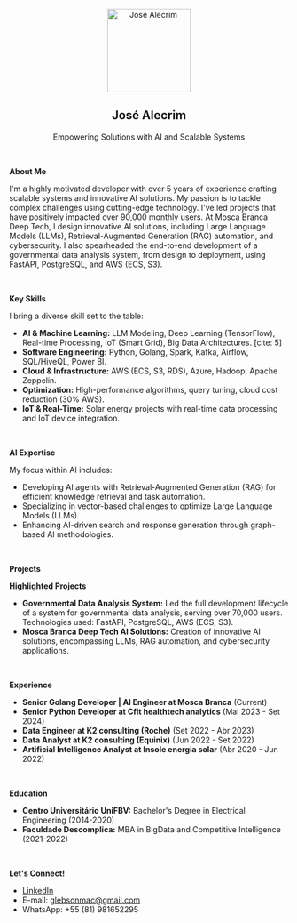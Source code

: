 <div align="center">
  <br/>
  
  <img src="Your-GitHub-Profile-Picture-URL" alt="José Alecrim" width="150" />
  
  <h2>José Alecrim</h2>
  <p>Empowering Solutions with AI and Scalable Systems</p>
</div>

<br/>

**About Me**

I'm a highly motivated developer with over 5 years of experience crafting scalable systems and innovative AI solutions. My passion is to tackle complex challenges using cutting-edge technology. I've led projects that have positively impacted over 90,000 monthly users.  At Mosca Branca Deep Tech, I design innovative AI solutions, including Large Language Models (LLMs), Retrieval-Augmented Generation (RAG) automation, and cybersecurity.  I also spearheaded the end-to-end development of a governmental data analysis system, from design to deployment, using FastAPI, PostgreSQL, and AWS (ECS, S3). 

<br/>

**Key Skills**

I bring a diverse skill set to the table:

* **AI & Machine Learning:** LLM Modeling, Deep Learning (TensorFlow), Real-time Processing, IoT (Smart Grid), Big Data Architectures. [cite: 5]
* **Software Engineering:** Python, Golang, Spark, Kafka, Airflow, SQL/HiveQL, Power BI. 
* **Cloud & Infrastructure:** AWS (ECS, S3, RDS), Azure, Hadoop, Apache Zeppelin. 
* **Optimization:** High-performance algorithms, query tuning, cloud cost reduction (30% AWS). 
* **IoT & Real-Time:** Solar energy projects with real-time data processing and IoT device integration. 

<br/>

**AI Expertise**

My focus within AI includes:

* Developing AI agents with Retrieval-Augmented Generation (RAG) for efficient knowledge retrieval and task automation. 
* Specializing in vector-based challenges to optimize Large Language Models (LLMs). 
* Enhancing AI-driven search and response generation through graph-based AI methodologies. 

<br/>

**Projects**

**Highlighted Projects**

* **Governmental Data Analysis System:** Led the full development lifecycle of a system for governmental data analysis, serving over 70,000 users. Technologies used: FastAPI, PostgreSQL, AWS (ECS, S3). 
* **Mosca Branca Deep Tech AI Solutions:** Creation of innovative AI solutions, encompassing LLMs, RAG automation, and cybersecurity applications. 

<br/>

**Experience**

* **Senior Golang Developer | AI Engineer at Mosca Branca** (Current) 
* **Senior Python Developer at Cfit healthtech analytics** (Mai 2023 - Set 2024) 
* **Data Engineer at K2 consulting (Roche)** (Set 2022 - Abr 2023) 
* **Data Analyst at K2 consulting (Equinix)** (Jun 2022 - Set 2022) 
* **Artificial Intelligence Analyst at Insole energia solar** (Abr 2020 - Jun 2022) 

<br/>

**Education**

* **Centro Universitário UniFBV:** Bachelor's Degree in Electrical Engineering (2014-2020) 
* **Faculdade Descomplica:** MBA in BigData and Competitive Intelligence (2021-2022) 

<br/>

**Let's Connect!**

* [LinkedIn](https://www.linkedin.com/in/jose-alecrim/?locale=en_US)
* E-mail: glebsonmac@gmail.com
* WhatsApp: +55 (81) 981652295

<br/>
